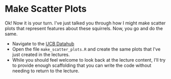 # Make Scatter Plots 

Ok! Now it is your turn. I've just talked you through how I might make scatter plots that represent features about these squirrels. Now, you go and do the same. 

- Navigate to the  [UCB Datahub]( https://r.datahub.berkeley.edu/hub/user-redirect/git-pull?repo=https%3A%2F%2Fgithub.com%2FUCB-MIDS%2Fr_bridge&urlpath=rstudio%2F&branch=master)
- Open the file `make_scatter_plots.R` and create the same plots that I've just created in the lectures. 
- While you should feel welcome to look back at the lecture content, I'll try to provide enough scaffolding that you can write the code without needing to return to the lecture. 
